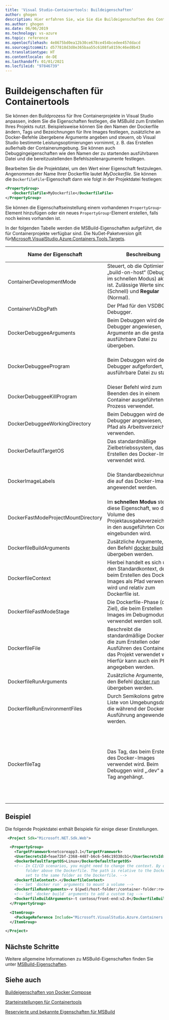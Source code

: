 ```yaml
---
title: 'Visual Studio-Containertools: Buildeigenschaften'
author: ghogen
description: Hier erfahren Sie, wie Sie die Buildeigenschaften des Containertools bearbeiten, um anzupassen, wie Visual Studio ein Containerprojekt erstellt und ausführt.
ms.author: ghogen
ms.date: 06/06/2019
ms.technology: vs-azure
ms.topic: reference
ms.openlocfilehash: 4e8675bd0ea12b30ce678ce454bcedee457ddacd
ms.sourcegitcommit: d577818d3d8e365baa55c6108fa8159c46ed8b43
ms.translationtype: HT
ms.contentlocale: de-DE
ms.lasthandoff: 01/01/2021
ms.locfileid: "97846739"
---
```

# <a name="container-tools-build-properties"></a>Buildeigenschaften für Containertools

Sie können den Buildprozess für Ihre Containerprojekte in Visual Studio anpassen, indem Sie die Eigenschaften festlegen, die MSBuild zum Erstellen Ihres Projekts nutzt. Beispielsweise können Sie den Namen der Dockerfile ändern, Tags und Bezeichnungen für Ihre Images festlegen, zusätzliche an Docker-Befehle übergebene Argumente angeben und steuern, ob Visual Studio bestimmte Leistungsoptimierungen vornimmt, z. B. das Erstellen außerhalb der Containerumgebung. Sie können auch Debuggingeigenschaften wie den Namen der zu startenden ausführbaren Datei und die bereitzustellenden Befehlszeilenargumente festlegen.

Bearbeiten Sie die Projektdatei, um den Wert einer Eigenschaft festzulegen. Angenommen der Name Ihrer Dockerfile lautet *MyDockerfile*. Sie können die `DockerfileFile`-Eigenschaft dann wie folgt in der Projektdatei festlegen:

```xml
<PropertyGroup>
   <DockerfileFile>MyDockerfile</DockerfileFile>
</PropertyGroup>
```

Sie können die Eigenschaftseinstellung einem vorhandenen `PropertyGroup`-Element hinzufügen oder ein neues `PropertyGroup`-Element erstellen, falls noch keines vorhanden ist.

In der folgenden Tabelle werden die MSBuild-Eigenschaften aufgeführt, die für Containerprojekte verfügbar sind. Die NuGet-Paketversion gilt für[Microsoft.VisualStudio.Azure.Containers.Tools.Targets](https://www.nuget.org/packages/Microsoft.VisualStudio.Azure.Containers.Tools.Targets/).

| Name der Eigenschaft | Beschreibung | Standardwert  | NuGet-Paketversion|
|---------------|-------------|----------------|----------------------|
| ContainerDevelopmentMode | Steuert, ob die Optimierung „build-on-host“ (Debugging im schnellen Modus) aktiviert ist.  Zulässige Werte sind: **Fast** (Schnell) und **Regular** (Normal). | Fast |1.0.1872750 oder höher|
| ContainerVsDbgPath | Der Pfad für den VSDBG-Debugger. | `%USERPROFILE%\vsdbg\vs2017u5` |1.0.1985401 oder höher|
| DockerDebuggeeArguments | Beim Debuggen wird der Debugger angewiesen, diese Argumente an die gestartete ausführbare Datei zu übergeben. | Nicht auf .NET Framework-Projekte in ASP.NET anwendbar. |1.7.8 oder höher|
| DockerDebuggeeProgram | Beim Debuggen wird der Debugger aufgefordert, diese ausführbare Datei zu starten. | Bei .NET Core-Projekten: dotnet, bei .NET Framework-Projekten in ASP.NET: Nicht anwendbar (es wird immer IIS verwendet). |1.7.8 oder höher|
| DockerDebuggeeKillProgram | Dieser Befehl wird zum Beenden des in einem Container ausgeführten Prozess verwendet. | Nicht auf .NET Framework-Projekte in ASP.NET anwendbar. |1.7.8 oder höher|
| DockerDebuggeeWorkingDirectory | Beim Debuggen wird der Debugger angewiesen, diesen Pfad als Arbeitsverzeichnis zu verwenden. | C:\app (Windows) oder /app (Linux). |1.7.8 oder höher|
| DockerDefaultTargetOS | Das standardmäßige Zielbetriebssystem, das beim Erstellen des Docker-Images verwendet wird. | Wird von Visual Studio festgelegt. |1.0.1985401 oder höher|
| DockerImageLabels | Die Standardbezeichnungen, die auf das Docker-Image angewendet werden. | com.microsoft.created-by=visual-studio;com.microsoft.visual-studio.project-name=$(MSBuildProjectName) |1.5.4 oder höher|
| DockerFastModeProjectMountDirectory|Im **schnellen Modus** steuert diese Eigenschaft, wo das Volume des Projektausgabeverzeichnisses in den ausgeführten Container eingebunden wird.|C:\app (Windows) oder /app (Linux).|1.9.2 oder höher|
| DockerfileBuildArguments | Zusätzliche Argumente, die an den Befehl [docker build](https://docs.docker.com/engine/reference/commandline/build/) übergeben werden. | Nicht zutreffend. |1.0.1872750 oder höher|
| DockerfileContext | Hierbei handelt es sich um den Standardkontext, der beim Erstellen des Docker-Images als Pfad verwendet wird und relativ zum Dockerfile ist. | Wird von Visual Studio festgelegt. |1.0.1872750 oder höher|
| DockerfileFastModeStage | Die Dockerfile-Phase (d. h. Ziel), die beim Erstellen des Images im Debugmodus verwendet werden soll. | Die erste Phase, die in der Dockerfile (Base) ermittelt wird. |
| DockerfileFile | Beschreibt die standardmäßige Dockerfile, die zum Erstellen oder Ausführen des Containers für das Projekt verwendet wird. Hierfür kann auch ein Pfad angegeben werden. | Docker-Datei |1.0.1872750 oder höher|
| DockerfileRunArguments | Zusätzliche Argumente, die an den Befehl [docker run](https://docs.docker.com/engine/reference/commandline/run/) übergeben werden. | Nicht zutreffend. |1.0.1872750 oder höher|
| DockerfileRunEnvironmentFiles | Durch Semikolons getrennte Liste von Umgebungsdateien, die während der Docker-Ausführung angewendet werden. | Nicht zutreffend. |1.0.1872750 oder höher|
| DockerfileTag | Das Tag, das beim Erstellen des Docker-Images verwendet wird. Beim Debuggen wird „.dev“ an das Tag angehängt. | Der Assemblyname, nachdem nicht alphanumerische Zeichen gemäß der folgenden Regeln entfernt wurden: <br/> Wenn das resultierende Tag nur aus numerischen Zeichen besteht, wird „image“ als Präfix eingefügt (z. B. „image2314“). <br/> Wenn das resultierende Tag eine leere Zeichenfolge ist, wird „image“ als Tag verwendet. |1.0.1872750 oder höher|

## <a name="example"></a>Beispiel

Die folgende Projektdatei enthält Beispiele für einige dieser Einstellungen.

```xml
 <Project Sdk="Microsoft.NET.Sdk.Web">

  <PropertyGroup>
    <TargetFramework>netcoreapp3.1</TargetFramework>
    <UserSecretsId>feae72bf-2368-4487-b6c6-546c19338cb1</UserSecretsId>
    <DockerDefaultTargetOS>Linux</DockerDefaultTargetOS>
    <!-- In CI/CD scenarios, you might need to change the context. By default, Visual Studio uses the
         folder above the Dockerfile. The path is relative to the Dockerfile, so here the context is
         set to the same folder as the Dockerfile. -->
    <DockerfileContext>.</DockerfileContext>
    <!-- Set `docker run` arguments to mount a volume -->
    <DockerfileRunArguments>-v $(pwd)/host-folder:/container-folder:ro</DockerfileRunArguments>
    <!-- Set `docker build` arguments to add a custom tag -->
    <DockerfileBuildArguments>-t contoso/front-end:v2.0</DockerfileBuildArguments>
  </PropertyGroup>

  <ItemGroup>
    <PackageReference Include="Microsoft.VisualStudio.Azure.Containers.Tools.Targets" Version="1.10.6" />
  </ItemGroup>

</Project>
```

## <a name="next-steps"></a>Nächste Schritte

Weitere allgemeine Informationen zu MSBuild-Eigenschaften finden Sie unter [MSBuild-Eigenschaften](../msbuild/msbuild-properties.md).

## <a name="see-also"></a>Siehe auch

[Buildeigenschaften von Docker Compose](docker-compose-properties.md)

[Starteinstellungen für Containertools](container-launch-settings.md)

[Reservierte und bekannte Eigenschaften für MSBuild](../msbuild/msbuild-reserved-and-well-known-properties.md)
